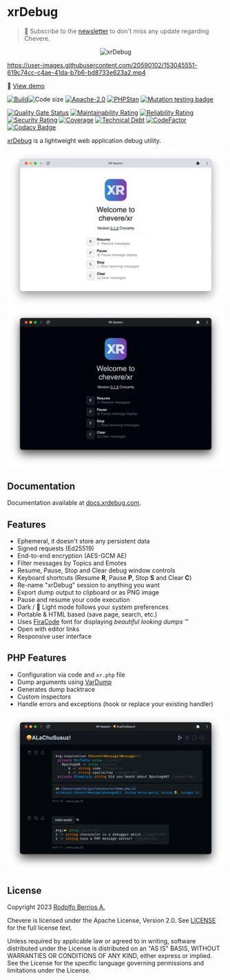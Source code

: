 # xrDebug

> 🔔 Subscribe to the [newsletter](https://chv.to/chevere-newsletter) to don't miss any update regarding Chevere.

<p align="center"><img alt="xrDebug" src="app/src/icon.svg" width="40%"></p>

https://user-images.githubusercontent.com/20590102/153045551-619c74cc-c4ae-41da-b7b6-bd8733e623a2.mp4

🦄 [View demo](https://user-images.githubusercontent.com/20590102/153045551-619c74cc-c4ae-41da-b7b6-bd8733e623a2.mp4)

[![Build](https://img.shields.io/github/actions/workflow/status/chevere/xrdebug/test.yml?branch=1.0&style=flat-square)](https://github.com/chevere/xrdebug/actions)![Code size](https://img.shields.io/github/languages/code-size/chevere/xrdebug?style=flat-square)
[![Apache-2.0](https://img.shields.io/github/license/chevere/xrdebug?style=flat-square)](LICENSE)
[![PHPStan](https://img.shields.io/badge/PHPStan-level%209-blueviolet?style=flat-square)](https://phpstan.org/)
[![Mutation testing badge](https://img.shields.io/endpoint?style=flat-square&url=https%3A%2F%2Fbadge-api.stryker-mutator.io%2Fgithub.com%2Fchevere%2Fxrdebug%2F1.0)](https://dashboard.stryker-mutator.io/reports/github.com/chevere/xrdebug/1.0)

[![Quality Gate Status](https://sonarcloud.io/api/project_badges/measure?project=chevere_xr-server&metric=alert_status)](https://sonarcloud.io/dashboard?id=chevere_xr-server)
[![Maintainability Rating](https://sonarcloud.io/api/project_badges/measure?project=chevere_xr-server&metric=sqale_rating)](https://sonarcloud.io/dashboard?id=chevere_xr-server)
[![Reliability Rating](https://sonarcloud.io/api/project_badges/measure?project=chevere_xr-server&metric=reliability_rating)](https://sonarcloud.io/dashboard?id=chevere_xr-server)
[![Security Rating](https://sonarcloud.io/api/project_badges/measure?project=chevere_xr-server&metric=security_rating)](https://sonarcloud.io/dashboard?id=chevere_xr-server)
[![Coverage](https://sonarcloud.io/api/project_badges/measure?project=chevere_xr-server&metric=coverage)](https://sonarcloud.io/dashboard?id=chevere_xr-server)
[![Technical Debt](https://sonarcloud.io/api/project_badges/measure?project=chevere_xr-server&metric=sqale_index)](https://sonarcloud.io/dashboard?id=chevere_xr-server)
[![CodeFactor](https://www.codefactor.io/repository/github/chevere/xrdebug/badge)](https://www.codefactor.io/repository/github/chevere/xrdebug)
[![Codacy Badge](https://app.codacy.com/project/badge/Grade/66dc8822bf674a08a43054b9a3700626)](https://app.codacy.com/gh/chevere/xrdebug/dashboard)

[xrDebug](https://xrdebug.com/) is a lightweight web application debug utility.

<p align="center">
    <img alt="xrDebug light" src=".screen/xr-0.1.3-light-welcome.png">
    <img alt="xrDebug dark" src=".screen/xr-0.1.3-dark-welcome.png">
</p>

## Documentation

Documentation available at [docs.xrdebug.com](https://docs.xrdebug.com/).

## Features

* Ephemeral, it doesn't store any persistent data
* Signed requests (Ed25519)
* End-to-end encryption (AES-GCM AE)
* Filter messages by Topics and Emotes
* Resume, Pause, Stop and Clear debug window controls
* Keyboard shortcuts (Resume **R**, Pause **P**, Stop **S** and Clear **C**)
* Re-name "xrDebug" session to anything you want
* Export dump output to clipboard or as PNG image
* Pause and resume your code execution
* Dark / 🌝 Light mode follows your system preferences
* Portable & HTML based (save page, search, etc.)
* Uses [FiraCode](https://github.com/tonsky/FiraCode) font for displaying _beautiful looking dumps_ ™
* Open with editor links
* Responsive user interface

## PHP Features

* Configuration via code and `xr.php` file
* Dump arguments using [VarDump](https://chevere.org/packages/var-dump.html)
* Generates dump backtrace
* Custom inspectors
* Handle errors and exceptions (hook or replace your existing handler)

<p align="center">
    <img alt="xrDebug dark demo" src=".screen/xr-0.1.3-dark-demo.png">
</p>

## License

Copyright 2023 [Rodolfo Berrios A.](https://rodolfoberrios.com/)

Chevere is licensed under the Apache License, Version 2.0. See [LICENSE](LICENSE) for the full license text.

Unless required by applicable law or agreed to in writing, software distributed under the License is distributed on an "AS IS" BASIS, WITHOUT WARRANTIES OR CONDITIONS OF ANY KIND, either express or implied. See the License for the specific language governing permissions and limitations under the License.
